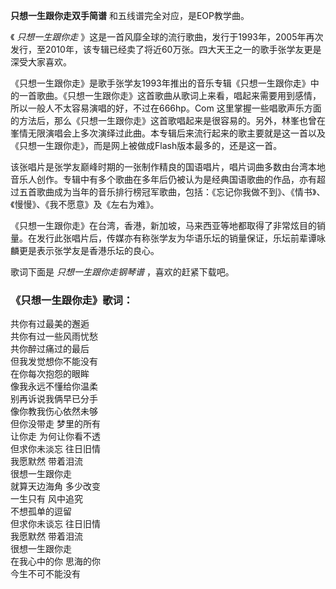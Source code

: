 

**只想一生跟你走双手简谱** 和五线谱完全对应，是EOP教学曲。

《 _只想一生跟你走_
》这是一首风靡全球的流行歌曲，发行于1993年，2005年再次发行，至2010年，该专辑已经卖了将近60万张。四大天王之一的歌手张学友更是深受大家喜欢。

《只想一生跟你走》是歌手张学友1993年推出的音乐专辑《只想一生跟你走》中的一首歌曲。《只想一生跟你走》这首歌曲从歌词上来看，唱起来需要用到感情，所以一般人不太容易演唱的好，不过在666hp。Com
这里掌握一些唱歌声乐方面的方法后，那么《只想一生跟你走》这首歌唱起来是很容易的。另外，林峯也曾在峯情无限演唱会上多次演绎过此曲。本专辑后来流行起来的歌主要就是这一首以及《只想一生跟你走》，而是网上被做成Flash版本最多的，还是这一首。

该张唱片是张学友巅峰时期的一张制作精良的国语唱片，唱片词曲多数由台湾本地音乐人创作。专辑中有多个歌曲在多年后仍被认为是经典国语歌曲的作品，亦有超过五首歌曲成为当年的音乐排行榜冠军歌曲，包括：《忘记你我做不到》、《情书》、《慢慢》、《我不愿意》及《左右为难》。

《只想一生跟你走》在台湾，香港，新加坡，马来西亚等地都取得了非常炫目的销量。在发行此张唱片后，传媒亦有称张学友为华语乐坛的销量保证，乐坛前辈谭咏麟更是表示张学友是香港乐坛的良心。

歌词下面是 _只想一生跟你走钢琴谱_ ，喜欢的赶紧下载吧。

### 《只想一生跟你走》歌词：

共你有过最美的邂逅  
共你有过一些风雨忧愁  
共你醉过痛过的最后  
但我发觉想你不能没有  
在你每次抱怨的眼眸  
像我永远不懂给你温柔  
别再诉说我俩早已分手  
像你教我伤心依然未够  
但你没带走 梦里的所有  
让你走 为何让你看不透  
但求你未淡忘 往日旧情  
我愿默然 带着泪流  
很想一生跟你走  
就算天边海角 多少改变  
一生只有 风中追究  
不想孤单的逗留  
但求你未谈忘 往日旧情  
我愿默然 带着泪流  
很想一生跟你走  
在我心中的你 思海的你  
今生不可不能没有

